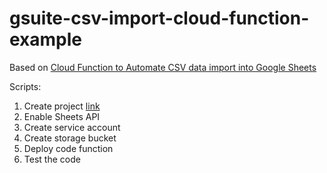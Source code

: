 # gsuite-csv-import-cloud-function-example

Based on [Cloud Function to Automate CSV data import into Google Sheets](https://codelabs.developers.google.com/codelabs/cloud-function2sheet/index.html)

Scripts:

1. Create project [link](./scripts/create-project.sh)
2. Enable Sheets API
3. Create service account
4. Create storage bucket
5. Deploy code function
6. Test the code
